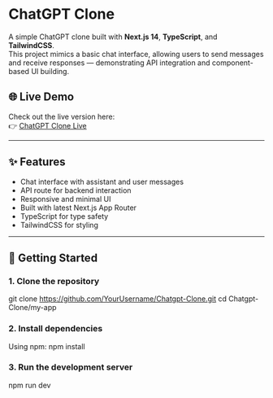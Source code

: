# ChatGPT Clone

A simple ChatGPT clone built with **Next.js 14**, **TypeScript**, and **TailwindCSS**.  
This project mimics a basic chat interface, allowing users to send messages and receive responses — demonstrating API integration and component-based UI building.

## 🌐 Live Demo

Check out the live version here:  
👉 [ChatGPT Clone Live](https://chat-gpt-clone-eta-six.vercel.app/)



---

## ✨ Features

- Chat interface with assistant and user messages
- API route for backend interaction
- Responsive and minimal UI
- Built with latest Next.js App Router
- TypeScript for type safety
- TailwindCSS for styling

---

## 🚀 Getting Started

### 1. Clone the repository


git clone https://github.com/YourUsername/Chatgpt-Clone.git
cd Chatgpt-Clone/my-app

### 2. Install dependencies

Using npm:
npm install

### 3. Run the development server

npm run dev


